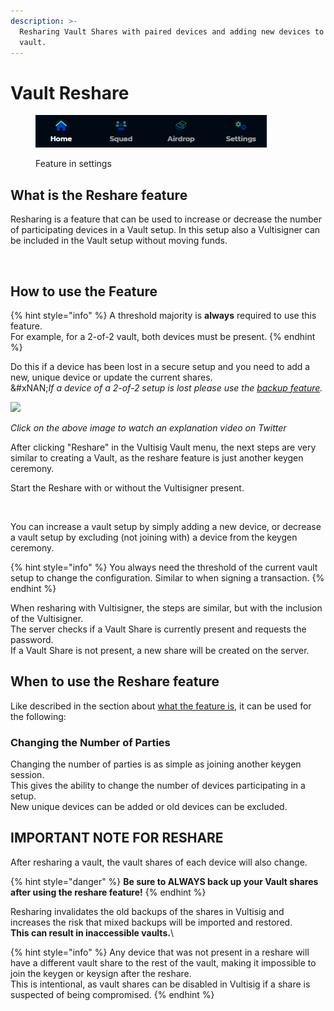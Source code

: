 ```yaml
---
description: >-
  Resharing Vault Shares with paired devices and adding new devices to the
  vault.
---
```


# Vault Reshare

<figure><img src="../../.gitbook/assets/image (1) (1) (1).png" alt=""><figcaption><p>Feature in settings</p></figcaption></figure>

## What is the Reshare feature

Resharing is a feature that can be used to increase or decrease the number of participating devices in a Vault setup. In this setup also a Vultisigner can be included in the Vault setup without moving funds.

<figure><img src="../../.gitbook/assets/Reshare.png" alt="" width="563"><figcaption></figcaption></figure>

## How to use the Feature

{% hint style="info" %}
A threshold majority is **always** required to use this feature.\
For example, for a 2-of-2 vault, both devices must be present.
{% endhint %}

Do this if a device has been lost in a secure setup and you need to add a new, unique device or update the current shares.\
&#xNAN;_&#x49;f a device of a 2-of-2 setup is lost please use the_ [_backup feature_](vault-backup.md)_._

[![](../../.gitbook/assets/TwitterVideoThumbnail.jpeg)](https://twitter.com/iceman00008/status/1825339005673857356/video/1)

_Click on the above image to watch an explanation video on Twitter_

After clicking "Reshare" in the Vultisig Vault menu, the next steps are very similar to creating a Vault, as the reshare feature is just another keygen ceremony.

Start the Reshare with or without the Vultisigner present.

<figure><img src="../../.gitbook/assets/Reshare Vault - Start Screen.png" alt="" width="188"><figcaption></figcaption></figure>

You can increase a vault setup by simply adding a new device, or decrease a vault setup by excluding (not joining with) a device from the keygen ceremony.

{% hint style="info" %}
You always need the threshold of the current vault setup to change the configuration. Similar to when signing a transaction.
{% endhint %}

When resharing with Vultisigner, the steps are similar, but with the inclusion of the Vultisigner.\
The server checks if a Vault Share is currently present and requests the password.\
If a Vault Share is not present, a new share will be created on the server.

## When to use the Reshare feature

Like described in the section about [what the feature is](vault-reshare.md#what-is-the-reshare-feature), it can be used for the following:

### Changing the Number of Parties

Changing the number of parties is as simple as joining another keygen session.\
This gives the ability to change the number of devices participating in a setup.\
New unique devices can be added or old devices can be excluded.

## **IMPORTANT NOTE FOR RESHARE**

After resharing a vault, the vault shares of each device will also change.

{% hint style="danger" %}
**Be sure to ALWAYS back up your Vault shares after using the reshare feature!**
{% endhint %}

Resharing invalidates the old backups of the shares in Vultisig and increases the risk that mixed backups will be imported and restored.\
**This can result in inaccessible vaults.**\\

{% hint style="info" %}
Any device that was not present in a reshare will have a different vault share to the rest of the vault, making it impossible to join the keygen or keysign after the reshare.\
This is intentional, as vault shares can be disabled in Vultisig if a share is suspected of being compromised.
{% endhint %}

